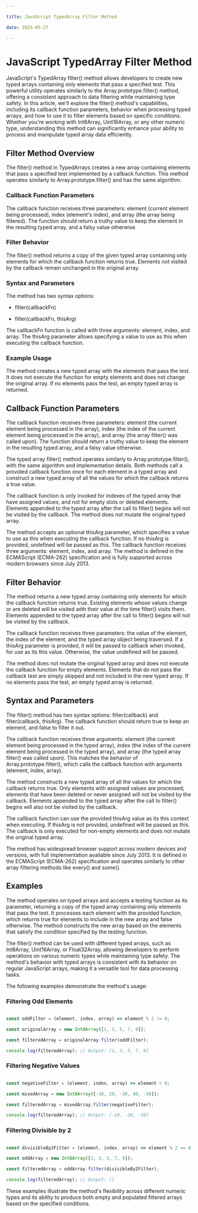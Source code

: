 ```yaml
---

title: JavaScript TypedArray Filter Method

date: 2025-05-27

---
```



# JavaScript TypedArray Filter Method

JavaScript's TypedArray filter() method allows developers to create new typed arrays containing only elements that pass a specified test. This powerful utility operates similarly to the Array.prototype.filter() method, offering a consistent approach to data filtering while maintaining type safety. In this article, we'll explore the filter() method's capabilities, including its callback function parameters, behavior when processing typed arrays, and how to use it to filter elements based on specific conditions. Whether you're working with Int8Array, Uint16Array, or any other numeric type, understanding this method can significantly enhance your ability to process and manipulate typed array data efficiently.


## Filter Method Overview

The filter() method in TypedArrays creates a new array containing elements that pass a specified test implemented by a callback function. This method operates similarly to Array.prototype.filter() and has the same algorithm.


### Callback Function Parameters

The callback function receives three parameters: element (current element being processed), index (element's index), and array (the array being filtered). The function should return a truthy value to keep the element in the resulting typed array, and a falsy value otherwise.


### Filter Behavior

The filter() method returns a copy of the given typed array containing only elements for which the callback function returns true. Elements not visited by the callback remain unchanged in the original array.


### Syntax and Parameters

The method has two syntax options:

- filter(callbackFn)

- filter(callbackFn, thisArg)

The callbackFn function is called with three arguments: element, index, and array. The thisArg parameter allows specifying a value to use as this when executing the callback function.


### Example Usage

The method creates a new typed array with the elements that pass the test. It does not execute the function for empty elements and does not change the original array. If no elements pass the test, an empty typed array is returned.


## Callback Function Parameters

The callback function receives three parameters: element (the current element being processed in the array), index (the index of the current element being processed in the array), and array (the array filter() was called upon). The function should return a truthy value to keep the element in the resulting typed array, and a falsy value otherwise.

The typed array filter() method operates similarly to Array.prototype.filter(), with the same algorithm and implementation details. Both methods call a provided callback function once for each element in a typed array and construct a new typed array of all the values for which the callback returns a true value.

The callback function is only invoked for indexes of the typed array that have assigned values, and not for empty slots or deleted elements. Elements appended to the typed array after the call to filter() begins will not be visited by the callback. The method does not mutate the original typed array.

The method accepts an optional thisArg parameter, which specifies a value to use as this when executing the callback function. If no thisArg is provided, undefined will be passed as this. The callback function receives three arguments: element, index, and array. The method is defined in the ECMAScript (ECMA-262) specification and is fully supported across modern browsers since July 2013.


## Filter Behavior

The method returns a new typed array containing only elements for which the callback function returns true. Existing elements whose values change or are deleted will be visited with their value at the time filter() visits them. Elements appended to the typed array after the call to filter() begins will not be visited by the callback.

The callback function receives three parameters: the value of the element, the index of the element, and the typed array object being traversed. If a thisArg parameter is provided, it will be passed to callback when invoked, for use as its this value. Otherwise, the value undefined will be passed.

The method does not mutate the original typed array and does not execute the callback function for empty elements. Elements that do not pass the callback test are simply skipped and not included in the new typed array. If no elements pass the test, an empty typed array is returned.


## Syntax and Parameters

The filter() method has two syntax options: filter(callback) and filter(callback, thisArg). The callback function should return true to keep an element, and false to filter it out.

The callback function receives three arguments: element (the current element being processed in the typed array), index (the index of the current element being processed in the typed array), and array (the typed array filter() was called upon). This matches the behavior of Array.prototype.filter(), which calls the callback function with arguments (element, index, array).

The method constructs a new typed array of all the values for which the callback returns true. Only elements with assigned values are processed; elements that have been deleted or never assigned will not be visited by the callback. Elements appended to the typed array after the call to filter() begins will also not be visited by the callback.

The callback function can use the provided thisArg value as its this context when executing. If thisArg is not provided, undefined will be passed as this. The callback is only executed for non-empty elements and does not mutate the original typed array.

The method has widespread browser support across modern devices and versions, with full implementation available since July 2013. It is defined in the ECMAScript (ECMA-262) specification and operates similarly to other array filtering methods like every() and some().


## Examples

The method operates on typed arrays and accepts a testing function as its parameter, returning a copy of the typed array containing only elements that pass the test. It processes each element with the provided function, which returns true for elements to include in the new array and false otherwise. The method constructs the new array based on the elements that satisfy the condition specified by the testing function.

The filter() method can be used with different typed arrays, such as Int8Array, Uint16Array, or Float32Array, allowing developers to perform operations on various numeric types while maintaining type safety. The method's behavior with typed arrays is consistent with its behavior on regular JavaScript arrays, making it a versatile tool for data processing tasks.

The following examples demonstrate the method's usage:


### Filtering Odd Elements

```javascript

const oddFilter = (element, index, array) => element % 2 != 0;

const originalArray = new Int8Array([1, 3, 5, 7, 9]);

const filteredArray = originalArray.filter(oddFilter);

console.log(filteredArray); // Output: [1, 3, 5, 7, 9]

```


### Filtering Negative Values

```javascript

const negativeFilter = (element, index, array) => element < 0;

const mixedArray = new Int8Array([-10, 20, -30, 40, -50]);

const filteredArray = mixedArray.filter(negativeFilter);

console.log(filteredArray); // Output: [-10, -30, -50]

```


### Filtering Divisible by 2

```javascript

const divisibleBy2Filter = (element, index, array) => element % 2 == 0;

const oddArray = new Int8Array([1, 3, 5, 7, 9]);

const filteredArray = oddArray.filter(divisibleBy2Filter);

console.log(filteredArray); // Output: []

```

These examples illustrate the method's flexibility across different numeric types and its ability to produce both empty and populated filtered arrays based on the specified conditions.

